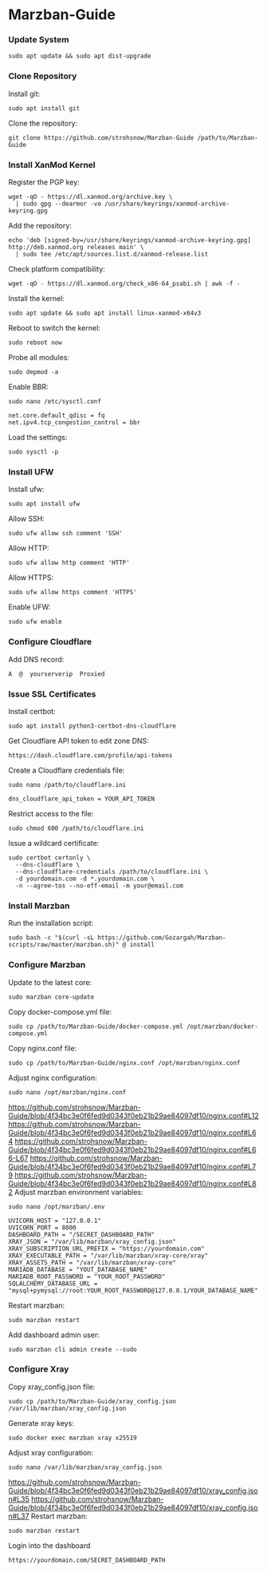 # Marzban-Guide
### Update System
```
sudo apt update && sudo apt dist-upgrade
```
### Clone Repository
Install git:
```
sudo apt install git
```
Clone the repository:
```
git clone https://github.com/strohsnow/Marzban-Guide /path/to/Marzban-Guide
```
### Install XanMod Kernel
Register the PGP key:
```
wget -qO - https://dl.xanmod.org/archive.key \
  | sudo gpg --dearmor -vo /usr/share/keyrings/xanmod-archive-keyring.gpg
```
Add the repository:
```
echo 'deb [signed-by=/usr/share/keyrings/xanmod-archive-keyring.gpg] http://deb.xanmod.org releases main' \
  | sudo tee /etc/apt/sources.list.d/xanmod-release.list
```
Check platform compatibility:
```
wget -qO - https://dl.xanmod.org/check_x86-64_psabi.sh | awk -f -
```
Install the kernel:
```
sudo apt update && sudo apt install linux-xanmod-x64v3
```
Reboot to switch the kernel:
```
sudo reboot now
```
Probe all modules:
```
sudo depmod -a
```
Enable BBR:
```
sudo nano /etc/sysctl.conf
```
```
net.core.default_qdisc = fq
net.ipv4.tcp_congestion_control = bbr
```
Load the settings:
```
sudo sysctl -p
```
### Install UFW
Install ufw:
```
sudo apt install ufw
```
Allow SSH:
```
sudo ufw allow ssh comment 'SSH'
```
Allow HTTP:
```
sudo ufw allow http comment 'HTTP'
```
Allow HTTPS:
```
sudo ufw allow https comment 'HTTPS'
```
Enable UFW:
```
sudo ufw enable
```
### Configure Cloudflare
Add DNS record:
```
A  @  yourserverip  Proxied
```
### Issue SSL Certificates
Install certbot:
```
sudo apt install python3-certbot-dns-cloudflare
```
Get Cloudflare API token to edit zone DNS:
```
https://dash.cloudflare.com/profile/api-tokens
```
Create a Cloudflare credentials file:
```
sudo nano /path/to/cloudflare.ini
```
```
dns_cloudflare_api_token = YOUR_API_TOKEN
```
Restrict access to the file:
```
sudo chmod 600 /path/to/cloudflare.ini
```
Issue a wildcard certificate:
```
sudo certbot certonly \
  --dns-cloudflare \
  --dns-cloudflare-credentials /path/to/cloudflare.ini \
  -d yourdomain.com -d *.yourdomain.com \
  -n --agree-tos --no-eff-email -m your@email.com
```
### Install Marzban
Run the installation script:
```
sudo bash -c "$(curl -sL https://github.com/Gozargah/Marzban-scripts/raw/master/marzban.sh)" @ install
```
### Configure Marzban
Update to the latest core:
```
sudo marzban core-update
```
Copy docker-compose.yml file:
```
sudo cp /path/to/Marzban-Guide/docker-compose.yml /opt/marzban/docker-compose.yml
```
Copy nginx.conf file:
```
sudo cp /path/to/Marzban-Guide/nginx.conf /opt/marzban/nginx.conf
```
Adjust nginx configuration:
```
sudo nano /opt/marzban/nginx.conf
```
https://github.com/strohsnow/Marzban-Guide/blob/4f34bc3e0f6fed9d0343f0eb21b29ae84097df10/nginx.conf#L12
https://github.com/strohsnow/Marzban-Guide/blob/4f34bc3e0f6fed9d0343f0eb21b29ae84097df10/nginx.conf#L64
https://github.com/strohsnow/Marzban-Guide/blob/4f34bc3e0f6fed9d0343f0eb21b29ae84097df10/nginx.conf#L66-L67
https://github.com/strohsnow/Marzban-Guide/blob/4f34bc3e0f6fed9d0343f0eb21b29ae84097df10/nginx.conf#L79
https://github.com/strohsnow/Marzban-Guide/blob/4f34bc3e0f6fed9d0343f0eb21b29ae84097df10/nginx.conf#L82
Adjust marzban environment variables:
```
sudo nano /opt/marzban/.env
```
```
UVICORN_HOST = "127.0.0.1"
UVICORN_PORT = 8000
DASHBOARD_PATH = "/SECRET_DASHBOARD_PATH"
XRAY_JSON = "/var/lib/marzban/xray_config.json"
XRAY_SUBSCRIPTION_URL_PREFIX = "https://yourdomain.com"
XRAY_EXECUTABLE_PATH = "/var/lib/marzban/xray-core/xray"
XRAY_ASSETS_PATH = "/var/lib/marzban/xray-core"
MARIADB_DATABASE = "YOUT_DATABASE_NAME"
MARIADB_ROOT_PASSWORD = "YOUR_ROOT_PASSWORD"
SQLALCHEMY_DATABASE_URL = "mysql+pymysql://root:YOUR_ROOT_PASSWORD@127.0.0.1/YOUR_DATABASE_NAME"
```
Restart marzban:
```
sudo marzban restart
```
Add dashboard admin user:
```
sudo marzban cli admin create --sudo
```
### Configure Xray
Copy xray_config.json file:
```
sudo cp /path/to/Marzban-Guide/xray_config.json /var/lib/marzban/xray_config.json
```
Generate xray keys:
```
sudo docker exec marzban xray x25519
```
Adjust xray configuration:
```
sudo nano /var/lib/marzban/xray_config.json
```
https://github.com/strohsnow/Marzban-Guide/blob/4f34bc3e0f6fed9d0343f0eb21b29ae84097df10/xray_config.json#L35
https://github.com/strohsnow/Marzban-Guide/blob/4f34bc3e0f6fed9d0343f0eb21b29ae84097df10/xray_config.json#L37
Restart marzban:
```
sudo marzban restart
```
Login into the dashboard
```
https://yourdomain.com/SECRET_DASHBOARD_PATH
```
